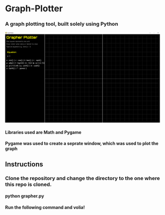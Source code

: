# Graph-Plotter

### A graph plotting tool, built solely using Python
![alt text](https://github.com/nikhilkhaneja/Graph-Plotter/blob/master/Capture.png)
#### Libraries used are Math and Pygame
#### Pygame was used to create a seprate window, which was used to plot the graph

## Instructions

### Clone the repository and change the directory to the one where this repo is cloned.
#### python grapher.py 
#### Run the following command and volia!
